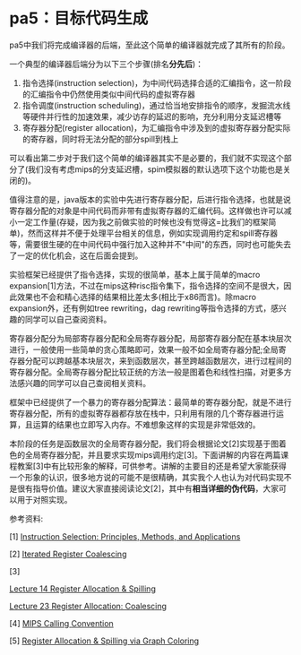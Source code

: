 # pa5：目标代码生成

pa5中我们将完成编译器的后端，至此这个简单的编译器就完成了其所有的阶段。

一个典型的编译器后端分为以下三个步骤(排名**分先后**)：

1. 指令选择(instruction selection)，为中间代码选择合适的汇编指令，这一阶段的汇编指令中仍然使用类似中间代码的虚拟寄存器
2. 指令调度(instruction scheduling)，通过恰当地安排指令的顺序，发掘流水线等硬件并行性的加速效果，减少访存的延迟的影响，充分利用分支延迟槽等
3. 寄存器分配(register allocation)，为汇编指令中涉及到的虚拟寄存器分配实际的寄存器，同时将无法分配的部分spill到栈上

可以看出第二步对于我们这个简单的编译器其实不是必要的，我们就不实现这个部分了(我们没有考虑mips的分支延迟槽，spim模拟器的默认选项下这个功能也是关闭的)。

值得注意的是，java版本的实验中先进行寄存器分配，后进行指令选择，也就是说寄存器分配的对象是中间代码而非带有虚拟寄存器的汇编代码。这样做也许可以减小一定工作量(存疑，因为我之前做实验的时候也没有觉得这=比我们的框架简单)，然而这样并不便于处理平台相关的信息，例如实现调用约定和spill寄存器等，需要很生硬的在中间代码中强行加入这种并不"中间"的东西，同时也可能失去了一定的优化机会，这在后面会提到。

实验框架已经提供了指令选择，实现的很简单，基本上属于简单的macro expansion[1]方法，不过在mips这种risc指令集下，指令选择的空间不是很大，因此效果也不会和精心选择的结果相比差太多(相比于x86而言)。除macro expansion外，还有例如tree rewriting，dag rewriting等指令选择的方式，感兴趣的同学可以自己查阅资料。

寄存器分配分为局部寄存器分配和全局寄存器分配，局部寄存器分配在基本块层次进行，一般使用一些简单的贪心策略即可，效果一般不如全局寄存器分配;全局寄存器分配可以跨越基本块层次，来到函数层次，甚至跨越函数层次，进行过程间的寄存器分配。全局寄存器分配比较正统的方法一般是图着色和线性扫描，对更多方法感兴趣的同学可以自己查阅相关资料。

框架中已经提供了一个暴力的寄存器分配算法：最简单的寄存器分配，就是不进行寄存器分配，所有的虚拟寄存器都存放在栈中，只利用有限的几个寄存器进行运算，且运算的结果也立即写入内存。不难想象这样的实现是非常低效的。

本阶段的任务是函数层次的全局寄存器分配，我们将会根据论文[2]实现基于图着色的全局寄存器分配，并且要求实现mips调用约定[3]。下面讲解的内容在两篇课程教案[3]中有比较形象的解释，可供参考。讲解的主要目的还是希望大家能获得一个形象的认识，很多地方说的可能不是很精确，其实我个人也认为对代码实现不是很有指导价值。建议大家直接阅读论文[2]，其中有**相当详细的伪代码**，大家可以用于对照实现。

参考资料:

[1] [Instruction Selection: Principles, Methods, and Applications](https://www.google.com/url?sa=t&rct=j&q=&esrc=s&source=web&cd=2&cad=rja&uact=8&ved=2ahUKEwj26rnpx9HjAhXRA4gKHUqYBFkQFjABegQIARAC&url=https%3A%2F%2Fwww.diva-portal.org%2Fsmash%2Fget%2Fdiva2%3A951540%2FFULLTEXT01.pdf&usg=AOvVaw1r2912tqi3XgyTNcq8iWiT)

[2] [Iterated Register Coalescing](https://www.google.com/url?sa=t&rct=j&q=&esrc=s&source=web&cd=1&cad=rja&uact=8&ved=2ahUKEwiGwo-RvtHjAhUNA4gKHcxXCiQQFjAAegQIBhAC&url=http%3A%2F%2Fwww.cse.iitm.ac.in%2F~krishna%2Fcs6013%2Fgeorge.pdf&usg=AOvVaw2AQJiintEYPbXWcvenBWmt)

[3] 

[Lecture 14 Register Allocation & Spilling](https://www.google.com/url?sa=t&rct=j&q=&esrc=s&source=web&cd=1&cad=rja&uact=8&ved=2ahUKEwiT4rv69NHjAhUN7WEKHaR7CbQQFjAAegQIARAC&url=https%3A%2F%2Fwww.cs.cmu.edu%2Fafs%2Fcs%2Facademic%2Fclass%2F15745-s16%2Fwww%2Flectures%2FL14-Register-Allocation.pdf&usg=AOvVaw3QII7Q2FOgB2G_xeVCtaWh)

[Lecture 23 Register Allocation: Coalescing](https://www.google.com/url?sa=t&rct=j&q=&esrc=s&source=web&cd=1&cad=rja&uact=8&ved=2ahUKEwjMtKWd8tHjAhXVdHAKHaeoC2QQFjAAegQIABAC&url=https%3A%2F%2Fwww.cs.cmu.edu%2Fafs%2Fcs%2Facademic%2Fclass%2F15745-s16%2Fwww%2Flectures%2FL23-Register-Coalescing.pdf&usg=AOvVaw3-kh0lrPhIiyRb1Az8aMQr)

[4] [MIPS Calling Convention](https://www.google.com/url?sa=t&rct=j&q=&esrc=s&source=web&cd=1&cad=rja&uact=8&ved=2ahUKEwj56pWbyNHjAhUVMd4KHcK-BXUQFjAAegQIAxAC&url=https%3A%2F%2Fcourses.cs.washington.edu%2Fcourses%2Fcse410%2F09sp%2Fexamples%2FMIPSCallingConventionsSummary.pdf&usg=AOvVaw17nSlJFSuBO2g0mkB4dGII)

[5] [Register Allocation & Spilling via Graph Coloring](https://www.google.com/url?sa=t&rct=j&q=&esrc=s&source=web&cd=2&cad=rja&uact=8&ved=2ahUKEwjs5r-2vtHjAhVY_GEKHQDUCRIQFjABegQIBRAC&url=https%3A%2F%2Fcs.gmu.edu%2F~white%2FCS640%2Fp98-chaitin.pdf&usg=AOvVaw3JDzIivHcd58Ba-x6q8roM)